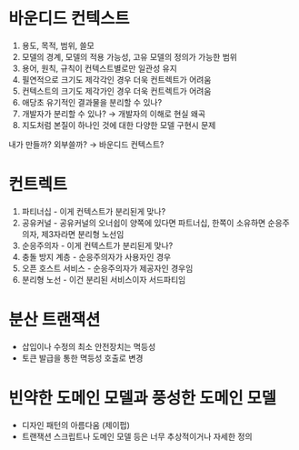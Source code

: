 # 바운디드 컨텍스트

1. 용도, 목적, 범위, 쓸모
2. 모델의 경계, 모델의 적용 가능성, 고유 모델의 정의가 가능한 범위
3. 용어, 원칙, 규칙이 컨텍스트별로만 일관성 유지
4. 필연적으로 크기도 제각각인 경우 더욱 컨트렉트가 어려움
5. 컨텍스트의 크기도 제각가인 경우 더욱 컨트렉트가 어려움
6. 애당초 유기적인 결과물을 분리할 수 있나?
7. 개발자가 분리할 수 있나? → 개발자의 이해로 현실 왜곡
8. 지도처럼 본질이 하나인 것에 대한 다양한 모델 구현시 문제

내가 만들까? 외부쓸까? → 바운디드 컨텍스트?

# 컨트렉트

1. 파티너십 - 이게 컨텍스트가 분리된게 맞나?
2. 공유커널 - 공유커널의 오너쉽이 양쪽에 있다면 파트너십, 한쪽이 소유하면 순응주의자, 제3자라면 분리형 노선임
3. 순응주의자 - 이게 컨텍스트가 분리된게 맞나?
4. 충돌 방지 계층 - 순응주의자가 사용자인 경우
5. 오픈 호스트 서비스 - 순응주의자가 제공자인 경우임
6. 분리형 노선 - 이건 분리된 서비스이자 서드파티임

# 분산 트랜잭션

- 삽입이나 수정의 최소 안전장치는 멱등성
- 토큰 발급을 통한 멱등성 호출로 변경

# 빈약한 도메인 모델과 풍성한 도메인 모델

- 디자인 패턴의 아름다움 (제이펍)
- 트랜잭션 스크립트나 도메인 모델 등은 너무 추상적이거나 자세한 정의

